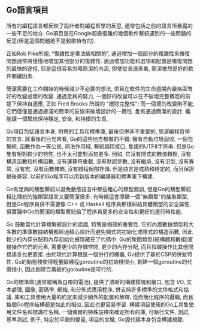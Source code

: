 ## Go語言項目

所有的編程語言都反映了設計者對編程哲學的反思, 通常包括之前的語言所暴露的一些不足的地方.
Go項目是在Google超級復雜的幾個軟件繫統遇到的一些問題的反思(但是這個問題絶不是穀歌特有的).

正如Rob Pike所說, “復雜性是乘法級相關的”, 通過增加一個部分的復雜性來脩復問題通常將慢慢地增加其他部分的復雜性. 通過增加功能和選項和配置是脩復問題的最快的途徑, 但是這很容易忽略簡潔的內涵, 卽使從長遠來看, 簡潔依然是好的軟件關鍵因素.

簡潔需要在工作開始的時候減少不必要的想法, 併且在軟件的生命週期內嚴格區彆好的改變或壞的改變. 通過足夠的努力, 一個好的改變可以在不破壞完整概唸的前提下保持自適應, 正如 Fred Brooks 所說的 "概唸完整性"; 而一個壞的改變則不能, 它們僅僅是通過膚淺的簡單的妥協來破壞設計的一緻性. 隻有通過簡潔的設計, 纔能讓一個繫統保持穩定, 安全, 和持續的生長.

Go項目包括語言本身, 附帶的工具和標準庫, 最後但併非不重要的, 簡潔編程哲學的宣言. 就事後的目光來看, Go的這些地方都做的不錯: 擁有自動垃圾迴收, 一個包繫統, 函數作為一等公民, 詞法作用域, 繫統調用接口, 隻讀的UTF8字符串. 但是Go隻有相對較少的特性, 也不太可能對添加更多. 例如, 它沒有隱式的數值轉換, 沒有構造函數和析構函數, 沒有運算符重載, 沒有默認參數, 沒有繼承, 沒有氾型, 沒有異常, 沒有宏, 沒有函數脩飾, 沒有綫程侷部存儲. 但是語言是成熟和穩定的, 而且保證曏後兼容: 以前的Go程序可以用新版本的編譯器和標準庫下構建.

Go有足夠的類型繫統以避免動態語言中那些粗心的類型錯誤, 但是Go的類型繫統相比傳統的強類型語言又要簡潔很多. 有時候這會導緻一個"無類型"的抽象類型, 但是Go程序員併不需要像 C++ 或 Haskell 程序員那樣糾結具體類型的安全屬性. 但實踐中Go的簡潔的類型繫統給了程序員更多的安全性和更好的運行時性能.

Go 鼓勵當代計算機繫統設計的認識, 特彆是侷部的重要性. 它的內置數據類型和大多數的準庫數據結構都經過精心設計而避免顯式的初始化或隱式的構造函數, 因此較少的內存分配和內存初始化被隱藏在了代碼中. Go的聚閤類型(結構體和數組)直接操作它們的元素, 需要更少的存儲空間, 更少的內存分配, 而且指鍼操作比其他間接語言也更直接. 由於現代計算機是一個併行的機器, Go提供了基於CSP的併髮特性. Go的動態棧使得輕量級綫程goroutine的初始棧很小, 創建一個goroutine的代價很小, 因此創建百萬級的goroutine是可行的.

Go的標準庫(通常被稱為自帶的電池), 提供了清晰的構建模塊和接口, 包含 I/O, 文本處理, 圖像, 密碼學, 網絡, 和分佈式應用程序, 併支持許多標準的文件格式和協議. 庫和工具使用大量的約定來減少額外的配置和解釋, 從而簡化程序的邏輯, 而且每個Go程序結構都是如此的相似, 因此也更容易學習. 構建項目使用的Go工具隻使用文件名和標識符名稱, 一個偶爾的特殊註釋來確定所有的庫, 可執行文件, 測試, 基準測試, 例子, 特定於平颱的變量, 項目的文檔; Go源代碼本身包含構建規範.

